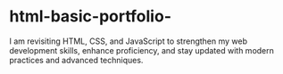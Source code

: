 # html-basic-portfolio-
I am revisiting HTML, CSS, and JavaScript to strengthen my web development skills, enhance proficiency, and stay updated with modern practices and advanced techniques.
